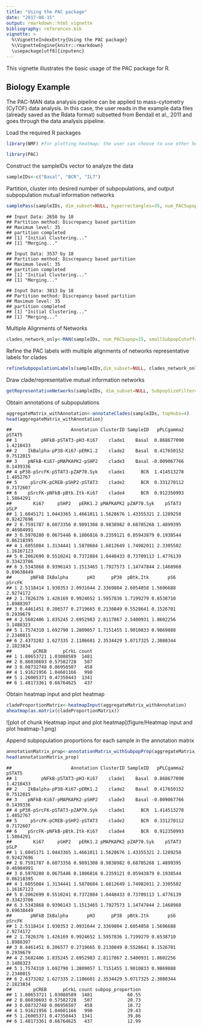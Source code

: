 ```yaml
---
title: "Using the PAC package"
date: "2017-08-15"
output: rmarkdown::html_vignette
bibliography: references.bib
vignette: >
  %\VignetteIndexEntry{Using the PAC package}
  %\VignetteEngine{knitr::rmarkdown}
  \usepackage[utf8]{inputenc}
---
```


This vignette illustrates the basic usage of the PAC package for R. 

Biology Example
---------------------------

The PAC-MAN data analysis pipeline can be applied to mass-cytometry (CyTOF) data analysis. In this case, the user reads in the example data files (already saved as the Rdata format) subsetted from Bendall et al., 2011 and goes through the data analysis pipeline.



Load the required R packages


```r
library(NMF) #for plotting heatmap; the user can choose to use other heatmap packages as well

library(PAC)
```

Construct the sampleIDs vector to analyze the data


```r
sampleIDs<-c("Basal", "BCR", "IL7")
```

Partition, cluster into desired number of subpopulations, and output subpopulation mutual information networks


```r
samplePass(sampleIDs, dim_subset=NULL, hyperrectangles=35, num_PACSupop=25, num_networkEdge=25, max.iter=50)
```

```
## Input Data: 2650 by 18
## Partition method: Discrepancy based partition
## Maximum level: 35
## partition completed
## [1] "Initial Clustering..."
## [1] "Merging..."
```

```
## Input Data: 3537 by 18
## Partition method: Discrepancy based partition
## Maximum level: 35
## partition completed
## [1] "Initial Clustering..."
## [1] "Merging..."
```

```
## Input Data: 3813 by 18
## Partition method: Discrepancy based partition
## Maximum level: 35
## partition completed
## [1] "Initial Clustering..."
## [1] "Merging..."
```

Multiple Alignments of Networks


```r
clades_network_only<-MAN(sampleIDs, num_PACSupop=25, smallSubpopCutoff=100, k_clades=5)
```

Refine the PAC labels with multiple alignments of networks representative labels for clades


```r
refineSubpopulationLabels(sampleIDs,dim_subset=NULL, clades_network_only, expressionGroupClamp=5)
```

Draw clade/representative mutual information networks


```r
getRepresentativeNetworks(sampleIDs, dim_subset=NULL, SubpopSizeFilter=200, num_networkEdge=25)
```

Obtain annotations of subpopulations


```r
aggregateMatrix_withAnnotation<-annotateClades(sampleIDs, topHubs=4)
head(aggregateMatrix_withAnnotation)
```

```
##                      Annotation ClusterID SampleID   pPLCgamma2    pSTAT5
## 1         pNFkB-pSTAT3-pH3-Ki67    clade1    Basal  0.868677090 1.4210433
## 2    IkBalpha-pP38-Ki67-pERK1.2    clade2    Basal  0.417650152 0.7512015
## 3    pNFkB-Ki67-pMAPKAPK2-pSHP2    clade3    Basal -0.009067766 0.1439336
## 4 pP38-pSrcFK-pSTAT3-pZAP70.Syk    clade1      BCR  1.414513278 1.4852767
## 5     pSrcFK-pCREB-pSHP2-pSTAT3    clade2      BCR  0.331270112 0.7172607
## 6    pSrcFK-pNFkB-pBtk.Itk-Ki67    clade4      BCR  0.912350993 1.5864291
##        Ki67     pSHP2   pERK1.2 pMAPKAPK2 pZAP70.Syk    pSTAT3       pSLP
## 1 1.6045171 1.0443365 1.4661011 1.5628676 1.43355321 2.1289258 0.92427696
## 2 0.7591787 0.6073356 0.9891308 0.9838982 0.68705268 1.4899395 0.46984991
## 3 0.5970280 0.0675446 0.1806816 0.2359121 0.05943879 0.1938544 0.06218395
## 4 1.6055084 1.3134441 1.5878684 1.6812649 1.74982011 2.3305502 1.16167123
## 5 0.2062699 0.5510241 0.7372884 1.0448433 0.73709113 1.4776139 0.33423706
## 6 3.5343868 0.9396143 1.1513465 1.7927573 1.14747844 2.1468960 0.69638449
##       pNFkB IkBalpha       pH3      pP38  pBtk.Itk       pS6    pSrcFK
## 1 2.5118414 1.930353 2.0931644 2.3369804 2.6054058 1.5696688 2.9274172
## 2 1.7826376 1.426169 0.9924652 1.5957836 1.7199279 0.6538710 1.8988397
## 3 0.4461451 0.206577 0.2719665 0.2130849 0.5528641 0.1526701 0.2939679
## 4 2.5682406 1.835245 2.6952983 2.8117867 2.5400931 1.8602256 3.1488323
## 5 1.7574310 1.692790 1.2809057 1.7151455 1.9010833 0.9869888 2.2340015
## 6 2.4373202 1.627335 2.1106601 2.3534429 5.0717325 2.3080344 2.1823834
##        pCREB      pCrkL count
## 1 1.80653721 1.03088589  1481
## 2 0.86030693 0.57582728   507
## 3 0.08732748 0.06956507   458
## 4 1.91621956 1.04601166   990
## 5 1.26005371 0.47350443  1341
## 6 1.48173361 0.66764625   437
```


Obtain heatmap input and plot heatmap


```r
cladeProportionMatrix<-heatmapInput(aggregateMatrix_withAnnotation)
aheatmap(as.matrix(cladeProportionMatrix))
```

![plot of chunk Heatmap input and plot heatmap](figure/Heatmap input and plot heatmap-1.png)


Append subpopulation proportions for each sample in the annotation matrix


```r
annotationMatrix_prop<-annotationMatrix_withSubpopProp(aggregateMatrix_withAnnotation)
head(annotationMatrix_prop)
```

```
##                      Annotation ClusterID SampleID   pPLCgamma2    pSTAT5
## 1         pNFkB-pSTAT3-pH3-Ki67    clade1    Basal  0.868677090 1.4210433
## 2    IkBalpha-pP38-Ki67-pERK1.2    clade2    Basal  0.417650152 0.7512015
## 3    pNFkB-Ki67-pMAPKAPK2-pSHP2    clade3    Basal -0.009067766 0.1439336
## 4 pP38-pSrcFK-pSTAT3-pZAP70.Syk    clade1      BCR  1.414513278 1.4852767
## 5     pSrcFK-pCREB-pSHP2-pSTAT3    clade2      BCR  0.331270112 0.7172607
## 6    pSrcFK-pNFkB-pBtk.Itk-Ki67    clade4      BCR  0.912350993 1.5864291
##        Ki67     pSHP2   pERK1.2 pMAPKAPK2 pZAP70.Syk    pSTAT3       pSLP
## 1 1.6045171 1.0443365 1.4661011 1.5628676 1.43355321 2.1289258 0.92427696
## 2 0.7591787 0.6073356 0.9891308 0.9838982 0.68705268 1.4899395 0.46984991
## 3 0.5970280 0.0675446 0.1806816 0.2359121 0.05943879 0.1938544 0.06218395
## 4 1.6055084 1.3134441 1.5878684 1.6812649 1.74982011 2.3305502 1.16167123
## 5 0.2062699 0.5510241 0.7372884 1.0448433 0.73709113 1.4776139 0.33423706
## 6 3.5343868 0.9396143 1.1513465 1.7927573 1.14747844 2.1468960 0.69638449
##       pNFkB IkBalpha       pH3      pP38  pBtk.Itk       pS6    pSrcFK
## 1 2.5118414 1.930353 2.0931644 2.3369804 2.6054058 1.5696688 2.9274172
## 2 1.7826376 1.426169 0.9924652 1.5957836 1.7199279 0.6538710 1.8988397
## 3 0.4461451 0.206577 0.2719665 0.2130849 0.5528641 0.1526701 0.2939679
## 4 2.5682406 1.835245 2.6952983 2.8117867 2.5400931 1.8602256 3.1488323
## 5 1.7574310 1.692790 1.2809057 1.7151455 1.9010833 0.9869888 2.2340015
## 6 2.4373202 1.627335 2.1106601 2.3534429 5.0717325 2.3080344 2.1823834
##        pCREB      pCrkL count subpop_proportion
## 1 1.80653721 1.03088589  1481             60.55
## 2 0.86030693 0.57582728   507             20.73
## 3 0.08732748 0.06956507   458             18.72
## 4 1.91621956 1.04601166   990             29.43
## 5 1.26005371 0.47350443  1341             39.86
## 6 1.48173361 0.66764625   437             12.99
```




